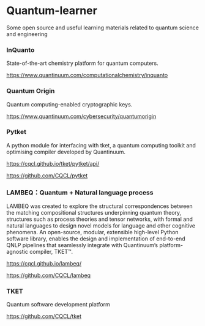 # Quantum-learner

Some open source and useful learning materials related to quantum science and engineering

### InQuanto

State-of-the-art chemistry platform for quantum computers.

https://www.quantinuum.com/computationalchemistry/inquanto

### Quantum Origin 

Quantum computing-enabled cryptographic keys.

https://www.quantinuum.com/cybersecurity/quantumorigin


### Pytket 

A python module for interfacing with tket, a quantum computing toolkit and optimising compiler developed by Quantinuum. 

https://cqcl.github.io/tket/pytket/api/

https://github.com/CQCL/pytket

### LAMBEQ：Quantum + Natural language process

LAMBEQ was created to explore the structural correspondences between the matching compositional structures underpinning quantum theory, structures such as process theories and tensor networks, with formal and natural languages to design novel models for language and other cognitive phenomena. An open-source, modular, extensible high-level Python software library, enables the design and implementation of end-to-end QNLP pipelines that seamlessly integrate with Quantinuum’s platform-agnostic compiler, TKET™.

https://cqcl.github.io/lambeq/

https://github.com/CQCL/lambeq

### TKET

Quantum software development platform

https://github.com/CQCL/tket




